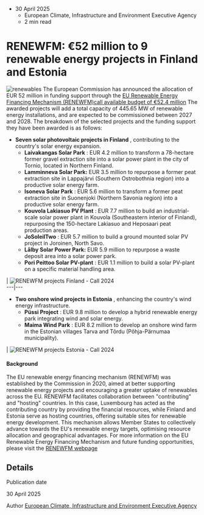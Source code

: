 * 30 April 2025
  * European Climate, Infrastructure and Environment Executive Agency
  * 2 min read


# RENEWFM: €52 million to 9 renewable energy projects in Finland and Estonia
![renewables](https://cinea.ec.europa.eu/sites/default/files/styles/oe_theme_medium_no_crop/public/2025-04/AdobeStock_197156061%20%281%29.jpeg?itok=MITiWXBp)
The European Commission has announced the allocation of EUR 52 million in funding support through the [EU Renewable Energy Financing Mechanism (RENEWFM)](https://energy.ec.europa.eu/topics/renewable-energy/financing/eu-renewable-energy-financing-mechanism_en)[call available budget of €52.4 million](https://cinea.ec.europa.eu/news-events/news/renewfm-eu-renewable-energy-financing-mechanism-launches-2nd-call-proposals-solar-pv-and-onshore-2024-07-30_en)
The awarded projects will add a total capacity of 445.65 MW of renewable energy installations, and are expected to be commissioned between 2027 and 2028. 
The breakdown of the selected projects and the funding support they have been awarded is as follows:
  * **Seven solar photovoltaic projects in Finland** , contributing to the country's solar energy expansion.​
    * **Laivakangas Solar Park** : EUR 4.2 million to transform a 78-hectare former gravel extraction site into a solar power plant in the city of Tornio, located in Northern Finland.
    * **Lamminneva Solar Park:** EUR 3.5 million to repurpose a former peat extraction site in Lappajärvi (Southern Ostrobothnia region) into a productive solar energy farm.
    * **Isoneva Solar Park** : EUR 5.6 million to transform a former peat extraction site in Suonenjoki (Northern Savonia region) into a productive solar energy farm.
    * **Kouvola Lakiasuo PV Plant** : EUR 7.7 million to build an industrial-scale solar power plant in Kouvola (Southeastern interior of Finland), repurposing the 150-hectare Lakiasuo and Heposaari peat production areas.
    * **JoSoleilTwo** : EUR 5.7 million to build a ground mounted solar PV project in Joroinen, North Savo.
    * **Lålby Solar Power Park:** EUR 5.9 million to repurpose a waste deposit area into a solar power park.
    * **Pori Peittoo Solar PV-plant** : EUR 1.1 million to build a solar PV-plant on a specific material handling area.

|  ![RENEWFM projects Finland - Call 2024](https://cinea.ec.europa.eu/sites/default/files/styles/embed_medium/public/2025-04/Finland2.jpg?itok=erHI4gtQ)  
---|---  
  * **Two onshore wind projects in Estonia** , enhancing the country's wind energy infrastructure.​
    * **Püssi Project** : EUR 9.8 million to develop a hybrid renewable energy park integrating wind and solar energy.
    * **Maima Wind Park** : EUR 8.2 million to develop an onshore wind farm in the Estonian villages Tarva and Tõrdu (Põhja-Pärnumaa municipality).

|  ![RENEWFM projects Estonia - Call 2024](https://cinea.ec.europa.eu/sites/default/files/styles/embed_medium/public/2025-04/Estonia2.jpg?itok=ZsHwY8hZ)  
#### **Background**
The EU renewable energy financing mechanism (RENEWFM) was established by the Commission in 2020, aimed at better supporting renewable energy projects and encouraging a greater uptake of renewables across the EU.
RENEWFM facilitates collaboration between "contributing" and "hosting" countries. 
In this case, Luxembourg has acted as the contributing country by providing the financial resources, while Finland and Estonia serve as hosting countries, offering suitable sites for renewable energy development. This mechanism allows Member States to collectively advance towards the EU's renewable energy targets, optimising resource allocation and geographical advantages. 
For more information on the EU Renewable Energy Financing Mechanism and future funding opportunities, please visit the [RENEWFM webpage](https://cinea.ec.europa.eu/programmes/renewable-energy-financing-mechanism_en)
## Details 

Publication date
    
30 April 2025 

Author
    [European Climate, Infrastructure and Environment Executive Agency](https://commission.europa.eu/about/departments-and-executive-agencies/european-climate-infrastructure-and-environment-executive-agency_en)